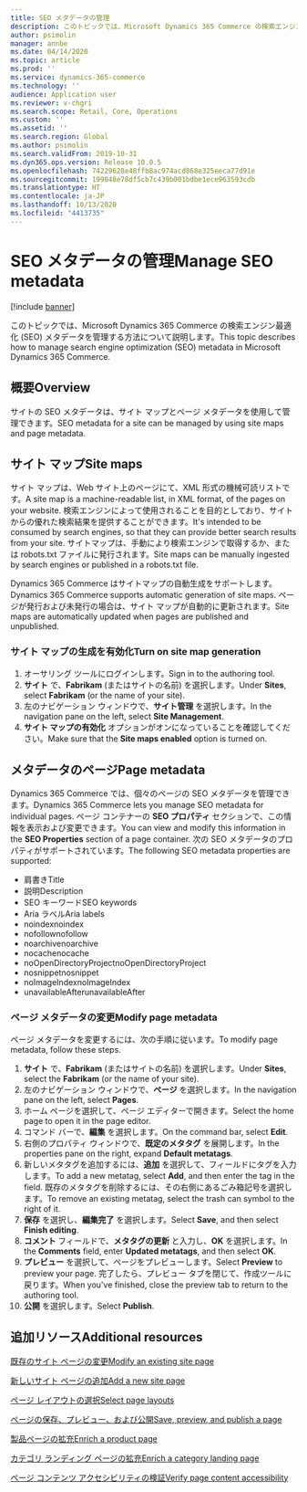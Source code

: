 ```yaml
---
title: SEO メタデータの管理
description: このトピックでは、Microsoft Dynamics 365 Commerce の検索エンジン最適化 (SEO) メタデータを管理する方法について説明します。
author: psimolin
manager: annbe
ms.date: 04/14/2020
ms.topic: article
ms.prod: ''
ms.service: dynamics-365-commerce
ms.technology: ''
audience: Application user
ms.reviewer: v-chgri
ms.search.scope: Retail, Core, Operations
ms.custom: ''
ms.assetid: ''
ms.search.region: Global
ms.author: psimolin
ms.search.validFrom: 2019-10-31
ms.dyn365.ops.version: Release 10.0.5
ms.openlocfilehash: 74229628e48ffb8ac974acd868e325eeca77d91e
ms.sourcegitcommit: 199848e78df5cb7c439b001bdbe1ece963593cdb
ms.translationtype: HT
ms.contentlocale: ja-JP
ms.lasthandoff: 10/13/2020
ms.locfileid: "4413735"
---
```

# <a name="manage-seo-metadata"></a><span data-ttu-id="72d4c-103">SEO メタデータの管理</span><span class="sxs-lookup"><span data-stu-id="72d4c-103">Manage SEO metadata</span></span>


[!include [banner](includes/banner.md)]

<span data-ttu-id="72d4c-104">このトピックでは、Microsoft Dynamics 365 Commerce の検索エンジン最適化 (SEO) メタデータを管理する方法について説明します。</span><span class="sxs-lookup"><span data-stu-id="72d4c-104">This topic describes how to manage search engine optimization (SEO) metadata in Microsoft Dynamics 365 Commerce.</span></span>

## <a name="overview"></a><span data-ttu-id="72d4c-105">概要</span><span class="sxs-lookup"><span data-stu-id="72d4c-105">Overview</span></span>

<span data-ttu-id="72d4c-106">サイトの SEO メタデータは、サイト マップとページ メタデータを使用して管理できます。</span><span class="sxs-lookup"><span data-stu-id="72d4c-106">SEO metadata for a site can be managed by using site maps and page metadata.</span></span>
    
## <a name="site-maps"></a><span data-ttu-id="72d4c-107">サイト マップ</span><span class="sxs-lookup"><span data-stu-id="72d4c-107">Site maps</span></span>

<span data-ttu-id="72d4c-108">サイト マップは、Web サイト上のページにて、XML 形式の機械可読リストです。</span><span class="sxs-lookup"><span data-stu-id="72d4c-108">A site map is a machine-readable list, in XML format, of the pages on your website.</span></span> <span data-ttu-id="72d4c-109">検索エンジンによって使用されることを目的としており、サイトからの優れた検索結果を提供することができます。</span><span class="sxs-lookup"><span data-stu-id="72d4c-109">It's intended to be consumed by search engines, so that they can provide better search results from your site.</span></span> <span data-ttu-id="72d4c-110">サイトマップは、手動により検索エンジンで取得するか、または robots.txt ファイルに発行されます。</span><span class="sxs-lookup"><span data-stu-id="72d4c-110">Site maps can be manually ingested by search engines or published in a robots.txt file.</span></span>

<span data-ttu-id="72d4c-111">Dynamics 365 Commerce はサイトマップの自動生成をサポートします。</span><span class="sxs-lookup"><span data-stu-id="72d4c-111">Dynamics 365 Commerce supports automatic generation of site maps.</span></span> <span data-ttu-id="72d4c-112">ページが発行および未発行の場合は、サイト マップが自動的に更新されます。</span><span class="sxs-lookup"><span data-stu-id="72d4c-112">Site maps are automatically updated when pages are published and unpublished.</span></span>

### <a name="turn-on-site-map-generation"></a><span data-ttu-id="72d4c-113">サイト マップの生成を有効化</span><span class="sxs-lookup"><span data-stu-id="72d4c-113">Turn on site map generation</span></span>

1. <span data-ttu-id="72d4c-114">オーサリング ツールにログインします。</span><span class="sxs-lookup"><span data-stu-id="72d4c-114">Sign in to the authoring tool.</span></span>
1. <span data-ttu-id="72d4c-115">**サイト** で、**Fabrikam** (またはサイトの名前) を選択します。</span><span class="sxs-lookup"><span data-stu-id="72d4c-115">Under **Sites**, select **Fabrikam** (or the name of your site).</span></span>
1. <span data-ttu-id="72d4c-116">左のナビゲーション ウィンドウで、**サイト管理** を選択します。</span><span class="sxs-lookup"><span data-stu-id="72d4c-116">In the navigation pane on the left, select **Site Management**.</span></span>
1. <span data-ttu-id="72d4c-117">**サイト マップの有効化** オプションがオンになっていることを確認してください。</span><span class="sxs-lookup"><span data-stu-id="72d4c-117">Make sure that the **Site maps enabled** option is turned on.</span></span>

## <a name="page-metadata"></a><span data-ttu-id="72d4c-118">メタデータのページ</span><span class="sxs-lookup"><span data-stu-id="72d4c-118">Page metadata</span></span>

<span data-ttu-id="72d4c-119">Dynamics 365 Commerce では、個々のページの SEO メタデータを管理できます。</span><span class="sxs-lookup"><span data-stu-id="72d4c-119">Dynamics 365 Commerce lets you manage SEO metadata for individual pages.</span></span> <span data-ttu-id="72d4c-120">ページ コンテナーの **SEO プロパティ** セクションで、この情報を表示および変更できます。</span><span class="sxs-lookup"><span data-stu-id="72d4c-120">You can view and modify this information in the **SEO Properties** section of a page container.</span></span> <span data-ttu-id="72d4c-121">次の SEO メタデータのプロパティがサポートされています。</span><span class="sxs-lookup"><span data-stu-id="72d4c-121">The following SEO metadata properties are supported:</span></span>

- <span data-ttu-id="72d4c-122">肩書き</span><span class="sxs-lookup"><span data-stu-id="72d4c-122">Title</span></span>
- <span data-ttu-id="72d4c-123">説明</span><span class="sxs-lookup"><span data-stu-id="72d4c-123">Description</span></span>
- <span data-ttu-id="72d4c-124">SEO キーワード</span><span class="sxs-lookup"><span data-stu-id="72d4c-124">SEO keywords</span></span>
- <span data-ttu-id="72d4c-125">Aria ラベル</span><span class="sxs-lookup"><span data-stu-id="72d4c-125">Aria labels</span></span>
- <span data-ttu-id="72d4c-126">noindex</span><span class="sxs-lookup"><span data-stu-id="72d4c-126">noindex</span></span>
- <span data-ttu-id="72d4c-127">nofollow</span><span class="sxs-lookup"><span data-stu-id="72d4c-127">nofollow</span></span>
- <span data-ttu-id="72d4c-128">noarchive</span><span class="sxs-lookup"><span data-stu-id="72d4c-128">noarchive</span></span>
- <span data-ttu-id="72d4c-129">nocache</span><span class="sxs-lookup"><span data-stu-id="72d4c-129">nocache</span></span>
- <span data-ttu-id="72d4c-130">noOpenDirectoryProject</span><span class="sxs-lookup"><span data-stu-id="72d4c-130">noOpenDirectoryProject</span></span>
- <span data-ttu-id="72d4c-131">nosnippet</span><span class="sxs-lookup"><span data-stu-id="72d4c-131">nosnippet</span></span>
- <span data-ttu-id="72d4c-132">noImageIndex</span><span class="sxs-lookup"><span data-stu-id="72d4c-132">noImageIndex</span></span>
- <span data-ttu-id="72d4c-133">unavailableAfter</span><span class="sxs-lookup"><span data-stu-id="72d4c-133">unavailableAfter</span></span>

### <a name="modify-page-metadata"></a><span data-ttu-id="72d4c-134">ページ メタデータの変更</span><span class="sxs-lookup"><span data-stu-id="72d4c-134">Modify page metadata</span></span>

<span data-ttu-id="72d4c-135">ページ メタデータを変更するには、次の手順に従います。</span><span class="sxs-lookup"><span data-stu-id="72d4c-135">To modify page metadata, follow these steps.</span></span>

1. <span data-ttu-id="72d4c-136">**サイト** で、**Fabrikam** (またはサイトの名前) を選択します。</span><span class="sxs-lookup"><span data-stu-id="72d4c-136">Under **Sites**, select the **Fabrikam** (or the name of your site).</span></span>
1. <span data-ttu-id="72d4c-137">左のナビゲーション ウィンドウで、**ページ** を選択します。</span><span class="sxs-lookup"><span data-stu-id="72d4c-137">In the navigation pane on the left, select **Pages**.</span></span>
1. <span data-ttu-id="72d4c-138">ホーム ページを選択して、ページ エディターで開きます。</span><span class="sxs-lookup"><span data-stu-id="72d4c-138">Select the home page to open it in the page editor.</span></span>
1. <span data-ttu-id="72d4c-139">コマンド バーで、**編集** を選択します。</span><span class="sxs-lookup"><span data-stu-id="72d4c-139">On the command bar, select **Edit**.</span></span>
1. <span data-ttu-id="72d4c-140">右側のプロパティ ウィンドウで、**既定のメタタグ** を展開します。</span><span class="sxs-lookup"><span data-stu-id="72d4c-140">In the properties pane on the right, expand **Default metatags**.</span></span>
1. <span data-ttu-id="72d4c-141">新しいメタタグを追加するには、**追加** を選択して、フィールドにタグを入力します。</span><span class="sxs-lookup"><span data-stu-id="72d4c-141">To add a new metatag, select **Add**, and then enter the tag in the field.</span></span> <span data-ttu-id="72d4c-142">既存のメタタグを削除するには、その右側にあるごみ箱記号を選択します。</span><span class="sxs-lookup"><span data-stu-id="72d4c-142">To remove an existing metatag, select the trash can symbol to the right of it.</span></span>
1. <span data-ttu-id="72d4c-143">**保存** を選択し、**編集完了** を選択します。</span><span class="sxs-lookup"><span data-stu-id="72d4c-143">Select **Save**, and then select **Finish editing**.</span></span>
1. <span data-ttu-id="72d4c-144">**コメント** フィールドで、**メタタグの更新** と入力し、**OK** を選択します。</span><span class="sxs-lookup"><span data-stu-id="72d4c-144">In the **Comments** field, enter **Updated metatags**, and then select **OK**.</span></span>
1. <span data-ttu-id="72d4c-145">**プレビュー** を選択して、ページをプレビューします。</span><span class="sxs-lookup"><span data-stu-id="72d4c-145">Select **Preview** to preview your page.</span></span> <span data-ttu-id="72d4c-146">完了したら、プレビュー タブを閉じて、作成ツールに戻ります。</span><span class="sxs-lookup"><span data-stu-id="72d4c-146">When you've finished, close the preview tab to return to the authoring tool.</span></span>
1. <span data-ttu-id="72d4c-147">**公開** を選択します。</span><span class="sxs-lookup"><span data-stu-id="72d4c-147">Select **Publish**.</span></span>

## <a name="additional-resources"></a><span data-ttu-id="72d4c-148">追加リソース</span><span class="sxs-lookup"><span data-stu-id="72d4c-148">Additional resources</span></span>

[<span data-ttu-id="72d4c-149">既存のサイト ページの変更</span><span class="sxs-lookup"><span data-stu-id="72d4c-149">Modify an existing site page</span></span>](modify-existing-page.md)

[<span data-ttu-id="72d4c-150">新しいサイト ページの追加</span><span class="sxs-lookup"><span data-stu-id="72d4c-150">Add a new site page</span></span>](add-new-page.md)

[<span data-ttu-id="72d4c-151">ページ レイアウトの選択</span><span class="sxs-lookup"><span data-stu-id="72d4c-151">Select page layouts</span></span>](select-page-layouts.md)

[<span data-ttu-id="72d4c-152">ページの保存、プレビュー、および公開</span><span class="sxs-lookup"><span data-stu-id="72d4c-152">Save, preview, and publish a page</span></span>](save-preview-publish-page.md)

[<span data-ttu-id="72d4c-153">製品ページの拡充</span><span class="sxs-lookup"><span data-stu-id="72d4c-153">Enrich a product page</span></span>](enrich-product-page.md)

[<span data-ttu-id="72d4c-154">カテゴリ ランディング ページの拡充</span><span class="sxs-lookup"><span data-stu-id="72d4c-154">Enrich a category landing page</span></span>](enrich-category-page.md)

[<span data-ttu-id="72d4c-155">ページ コンテンツ アクセシビリティの検証</span><span class="sxs-lookup"><span data-stu-id="72d4c-155">Verify page content accessibility</span></span>](verify-accessibility.md)
